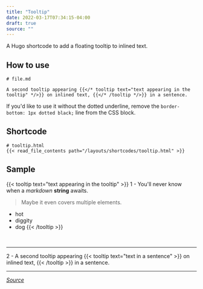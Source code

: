```yaml
---
title: "Tooltip"
date: 2022-03-17T07:34:15-04:00
draft: true
source: ""
---
```


A Hugo shortcode to add a floating tooltip to inlined text.

## How to use

```
# file.md

A second tooltip appearing {{</* tooltip text="text appearing in the tooltip" */>}} on inlined text, {{</* /tooltip */>}} in a sentence.

```

If you'd like to use it without the dotted underline, remove the `border-bottom: 1px dotted black;` line from the CSS block.


## Shortcode

```
# tooltip.html
{{< read_file_contents path="/layouts/shortcodes/tooltip.html" >}}
```

## Sample

{{< tooltip text="text appearing in the tooltip" >}}
1 - You'll never know when a *markdown* **string** awaits.

> Maybe it even covers multiple elements.

- hot
- diggity
- dog
{{< /tooltip >}}

<br />

---

2 - A second tooltip appearing {{< tooltip text="text in a sentence" >}} on inlined text, {{< /tooltip >}} in a sentence.

---
_[Source](https://www.w3schools.com/howto/howto_css_tooltip.asp)_
